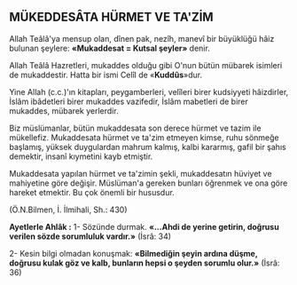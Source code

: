 ## MÜKEDDESÂTA HÜRMET VE TA'ZİM

Allah Teâlâ'ya mensup olan, dînen pak, nezîh, manevî bir büyüklüğü hâiz bulunan şeylere: **«Mukaddesat = Kutsal şeyler»** denir.

Allah Teâlâ Hazretleri, mukaddes olduğu gi­bi O'nun bütün mübarek isimleri de mukaddes­tir. Hatta bir ismi Celîl de «**Kuddûs**»dur.

Yine Allah (c.c.)'ın kitapları, peygamberle­ri, velîleri birer kudsiyyeti hâizdirler, İslâm ibâdetleri birer mukaddes vazifedir, İslâm mabet­leri de birer mukaddes, mübarek yerlerdir.

Biz müslümanlar, bütün mukaddesata son derece hürmet ve tazim ile mükellefiz. Mukaddesata hürmet ve ta'zim etmeyen kimse, ruhu sönmeğe başlamış, yüksek duygulardan mah­rum kalmış, kalbi kararmış, gafil bir şahıs de­mektir, insanî kıymetini kayb etmiştir.

Mukaddesata yapılan hürmet ve ta'zimin şekli, mukaddesatın hüviyet ve mahiyetine gö­re değişir. Müslüman'a gereken bunları öğren­mek ve ona göre hareket etmektir. Bu çok önem­li bir hususdur.

(Ö.N.Bilmen, İ. İlmihali, Sh.: 430)

**Ayetlerle Ahlâk :**
1- Sözünde durmak. **«...Ahdi de yerine getirin, doğrusu verilen sözde sorumluluk vardır.»** (İsrâ: 34)

2- Kesin bilgi olmadan konuşmak: **«Bilmedi­ğin şeyin ardına düşme, doğrusu kulak göz ve kalb, bunların hepsi o şeyden sorumlu olur.»** (İsrâ: 36)
